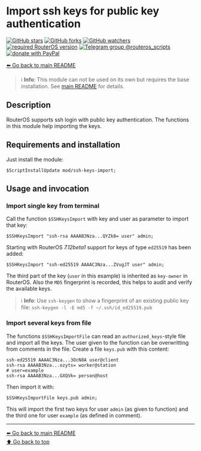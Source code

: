 Import ssh keys for public key authentication
=============================================

[![GitHub stars](https://img.shields.io/github/stars/eworm-de/routeros-scripts?logo=GitHub&style=flat&color=red)](https://github.com/eworm-de/routeros-scripts/stargazers)
[![GitHub forks](https://img.shields.io/github/forks/eworm-de/routeros-scripts?logo=GitHub&style=flat&color=green)](https://github.com/eworm-de/routeros-scripts/network)
[![GitHub watchers](https://img.shields.io/github/watchers/eworm-de/routeros-scripts?logo=GitHub&style=flat&color=blue)](https://github.com/eworm-de/routeros-scripts/watchers)
[![required RouterOS version](https://img.shields.io/badge/RouterOS-7.12-yellow?style=flat)](https://mikrotik.com/download/changelogs/)
[![Telegram group @routeros_scripts](https://img.shields.io/badge/Telegram-%40routeros__scripts-%2326A5E4?logo=telegram&style=flat)](https://t.me/routeros_scripts)
[![donate with PayPal](https://img.shields.io/badge/Like_it%3F-Donate!-orange?logo=githubsponsors&logoColor=orange&style=flat)](https://www.paypal.com/cgi-bin/webscr?cmd=_s-xclick&hosted_button_id=A4ZXBD6YS2W8J)

[⬅️ Go back to main README](../../README.md)

> ℹ️️ **Info**: This module can not be used on its own but requires the base
> installation. See [main README](../../README.md) for details.

Description
-----------

RouterOS supports ssh login with public key authentication. The functions
in this module help importing the keys.

Requirements and installation
-----------------------------

Just install the module:

    $ScriptInstallUpdate mod/ssh-keys-import;

Usage and invocation
--------------------

### Import single key from terminal

Call the function `$SSHKeysImport` with key and user as parameter to
import that key:

    $SSHKeysImport "ssh-rsa AAAAB3Nza...QYZk8= user" admin;

Starting with RouterOS *7.12beta1* support for keys of type `ed25519` has
been added:

    $SSHKeysImport "ssh-ed25519 AAAAC3Nza...ZVugJT user" admin;

The third part of the key (`user` in this example) is inherited as
`key-owner` in RouterOS. Also the `MD5` fingerprint is recorded, this helps
to audit and verify the available keys.

> ℹ️️ **Info**: Use `ssh-keygen` to show a fingerprint of an existing public
> key file: `ssh-keygen -l -E md5 -f ~/.ssh/id_ed25519.pub`

### Import several keys from file

The functions `$SSHKeysImportFile` can read an `authorized_keys`-style file
and import all the keys. The user given to the function can be overwritting
from comments in the file. Create a file `keys.pub` with this content:

```
ssh-ed25519 AAAAC3Nza...3OcN8A user@client
ssh-rsa AAAAB3Nza...ozyts= worker@station
# user=example
ssh-rsa AAAAB3Nza...GXQVk= person@host
```

Then import it with:

    $SSHKeysImportFile keys.pub admin;

This will import the first two keys for user `admin` (as given to function)
and the third one for user `example` (as defined in comment).

---
[⬅️ Go back to main README](../../README.md)  
[⬆️ Go back to top](#top)
